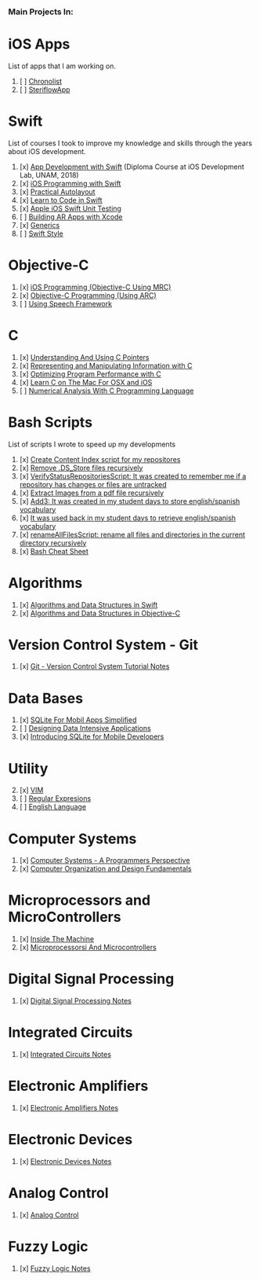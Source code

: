 ### Main Projects In:

# iOS Apps

List of apps that I am working on.

1. [ ] [Chronolist](https://github.com/c4arl0s/ChronoList#chronolist---content)
2. [ ] [SteriflowApp](https://github.com/c4arl0s/ProductViewControllerForSteriflowApp#steriflowapp)

# Swift

List of courses I took to improve my knowledge and skills through the years about iOS development.

1. [x] [App Development with Swift](https://github.com/c4arl0s/AppDevelopmentWithSwift#appdevelopmentwithswift) (Diploma Course at iOS Development Lab, UNAM, 2018) 
2. [x] [iOS Programming with Swift](https://github.com/c4arl0s/iOSProgramming_BasicSwift#iosprogramming_basicswift)
3. [x] [Practical Autolayout](https://github.com/c4arl0s/PracticalAutoLayoutXcode8#practical-autolayout---xcode-8) 
4. [x] [Learn to Code in Swift](https://github.com/c4arl0s/LearnToCodeInSwift4#learn-to-code-in-swift-4---content) 
5. [x] [Apple iOS Swift Unit Testing](https://github.com/c4arl0s/LearnAppleiOSSwiftUnitTesting#learn-apple-ios-swift-unit-testing---content) 
6. [ ] [Building AR Apps with Xcode](https://github.com/c4arl0s/AppDevelopmentWithSwift#4-building-ar-apps-with-xcode)
7. [x] [Generics](https://github.com/c4arl0s/22GenericsInTheRealWorld#22-generics-in-the-real-world---content) 
8. [ ] [Swift Style](https://github.com/c4arl0s/SwiftStyle#swift-style---content) 
 
# Objective-C

1. [x] [iOS Programming (Objective-C Using MRC)](https://github.com/c4arl0s/iOSProgramming_AdvancedObjectiveC#iosprogrammingadvace_objectivec)  
2. [x] [Objective-C Programming (Using ARC)](https://github.com/c4arl0s/iOSProgramming_BasicObjectiveC#iosprogramming_basicobjectivec) 
3. [ ] [Using Speech Framework](https://github.com/c4arl0s/RecognizingSpeechInLiveAudio#recognizingspeechinliveaudio)

# C

1. [x] [Understanding And Using C Pointers](https://github.com/c4arl0s/UnderstandingAndUsingCPointers#understandingandusingcpointers)  
2. [x] [Representing and Manipulating Information with C](https://github.com/c4arl0s/2RepresentingAndManipulatingInformation#2-representing-and-manipulating-information---content)
3. [x] [Optimizing Program Performance with C](https://github.com/c4arl0s/5OptimizingProgramPerformance#5-optimizing-program-performance---content)
2. [x] [Learn C on The Mac For OSX and iOS](https://github.com/c4arl0s/Learn_C_onTheMacForOSXandiOS#learn_c_onthemacforosxandios) 
3. [ ] [Numerical Analysis With C Programming Language](https://github.com/c4arl0s/NumericalAnalysisWithCProgrammingLanguage#numerical-analysis-with-c-programming-language---content)

# Bash Scripts

List of scripts I wrote to speed up my developments

1. [x] [Create Content Index script for my repositores](https://github.com/c4arl0s/CreateContentIndexScript#create-content-index-script)
2. [x] [Remove .DS_Store files recursively](https://github.com/c4arl0s/RemoveDotDS_StoreFileRecursiveScript#removedotds_storefilerecursivescript)
3. [x] [VerifyStatusRepositoriesScript: It was created to remember me if a repository has changes or files are untracked](https://github.com/c4arl0s/VerifyStatusRepositoriesScript)
4. [x] [Extract Images from a pdf file recursively](https://github.com/c4arl0s/ExtractImagesFromPdfFilesBatchScript#extractimagesfrompdffilesbatchscript)
5. [x] [Add3: It was created in my student days to store english/spanish vocabulary](https://github.com/c4arl0s/Script-Add3)
6. [x] [It was used back in my student days to retrieve english/spanish vocabulary](https://github.com/c4arl0s/DictEnEsScript)
7. [x] [renameAllFilesScript: rename all files and directories in the current directory recursively](https://github.com/c4arl0s/renameAllFilesScript)
8. [x] [Bash Cheat Sheet](https://github.com/c4arl0s/BashCheatSheet#bashcheatsheet)

# Algorithms


1. [x] [Algorithms and Data Structures in Swift](https://github.com/c4arl0s/AlgorithmsAndDataStructuresInSwift#algorithms-and-data-structures-in-swift)
2. [x] [Algorithms and Data Structures in Objective-C](https://github.com/c4arl0s/AlgorithmsAndDataStructuresInObjectiveC#algorithms-and-data-structures-in-objective-c) 

# Version Control System - Git

1. [x] [Git - Version Control System Tutorial Notes](https://github.com/c4arl0s/RysGitTutorial#rys-git-tutorial) 

# Data Bases

1. [x] [SQLite For Mobil Apps Simplified](https://github.com/c4arl0s/SQLiteForMobileAppsSimplified#sqlite3_notes) 
2. [ ] [Designing Data Intensive Applications](https://github.com/c4arl0s/DesigningDataIntensiveApplications#designing-data-intensive-applications) 
3. [x] [Introducing SQLite for Mobile Developers](https://github.com/c4arl0s/SQLiteForMobilDevelopers#sqliteformobildevelopers) 

# Utility

2. [x] [VIM](https://github.com/c4arl0s/VIM#vim) 
3. [ ] [Regular Expresions](https://github.com/c4arl0s/RegularExpressions#regular-expression---content) 
4. [ ] [English Language](https://github.com/c4arl0s/OxfordGuideToEnglishGrammar#oxford-guide-to-english-grammar---content)

# Computer Systems

1. [x] [Computer Systems - A Programmers Perspective](https://github.com/c4arl0s/ComputerSystems_aProgrammersPerspective#computer-systems---a-programmers-perspective) 
2. [x] [Computer Organization and Design Fundamentals](https://github.com/c4arl0s/ComputerOrganization-DesignFundamentals#computer-organization-and-design-fundamentals) 

# Microprocessors and MicroControllers

1. [x] [Inside The Machine](https://github.com/c4arl0s/InsideTheMachine#inside-the-machine) 
2. [x] [Microprocessorsi And Microcontrollers](https://github.com/c4arl0s/MicroprocessorsAndMicrocontrollers) 

# Digital Signal Processing

1. [x] [Digital Signal Processing Notes](https://github.com/c4arl0s/DigitalSignalProcessing#digital-signal-processing)

# Integrated Circuits

1. [x] [Integrated Circuits Notes](https://github.com/c4arl0s/IntegratedCircuitsNotes#integrated-circuits-notes)


# Electronic Amplifiers

1. [x] [Electronic Amplifiers Notes](https://github.com/c4arl0s/ElectronicAmplifiersNotes#electronic-amplifiers-notes)

# Electronic Devices

1. [x] [Electronic Devices Notes](https://github.com/c4arl0s/ElectronicDevicesNotes#electronic-devices-notes)

# Analog Control

1. [x] [Analog Control](https://github.com/c4arl0s/AnalogControl)

# Fuzzy Logic

1. [x] [Fuzzy Logic Notes](https://github.com/c4arl0s/FuzzyLogic#fuzzy-logic-notes)
